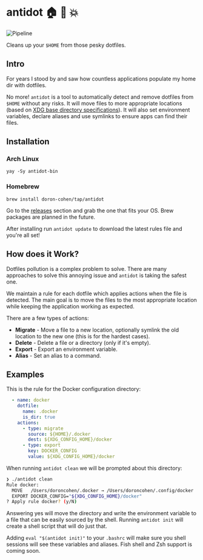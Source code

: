 # antidot :house: :small_orange_diamond: :boom:

![Pipeline](https://github.com/doron-cohen/antidot/workflows/Pipeline/badge.svg?branch=master)

Cleans up your `$HOME` from those pesky dotfiles.

## Intro

For years I stood by and saw how countless applications populate my home dir with dotfiles.

No more! `antidot` is a tool to automatically detect and remove dotfiles from `$HOME` without any risks. It will move files to more appropriate locations (based on [XDG base directory specifications](https://specifications.freedesktop.org/basedir-spec/basedir-spec-latest.html)). It will also set environment variables, declare aliases and use symlinks to ensure apps can find their files.

## Installation

### Arch Linux

```shell
yay -Sy antidot-bin
```

### Homebrew

```shell
brew install doron-cohen/tap/antidot
```

Go to the [releases](https://github.com/doron-cohen/antidot/releases) section and grab the one that fits your OS. Brew packages are planned in the future.

After installing run `antidot update` to download the latest rules file and you're all set!

## How does it Work?

Dotfiles pollution is a complex problem to solve. There are many approaches to solve this annoying issue and `antidot` is taking the safest one.

We maintain a rule for each dotfile which applies actions when the file is detected. The main goal is to move the files to the most appropriate location while keeping the application working as expected.

There are a few types of actions:

* **Migrate** - Move a file to a new location, optionally symlink the old location to the new one (this is for the hardest cases).
* **Delete** - Delete a file or a directory (only if it's empty).
* **Export** - Export an environment variable.
* **Alias** - Set an alias to a command.

## Examples

This is the rule for the Docker configuration directory:

```yaml
  - name: docker
    dotfile:
      name: .docker
      is_dir: true
    actions:
      - type: migrate
        source: ${HOME}/.docker
        dest: ${XDG_CONFIG_HOME}/docker
      - type: export
        key: DOCKER_CONFIG
        value: ${XDG_CONFIG_HOME}/docker
```

When running `antidot clean` we will be prompted about this directory:

```bash
❯ ./antidot clean
Rule docker:
  MOVE   /Users/doroncohen/.docker → /Users/doroncohen/.config/docker
  EXPORT DOCKER_CONFIG="${XDG_CONFIG_HOME}/docker"
? Apply rule docker? (y/N)
```

Answering yes will move the directory and write the environment variable to a file that can be easily sourced by the shell. Running `antidot init` will create a shell script that will do just that.

Adding `eval "$(antidot init)"` to your `.bashrc` will make sure you shell sessions will see these variables and aliases. Fish shell and Zsh support is coming soon.
